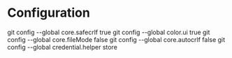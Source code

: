 # Configuration
git config --global core.safecrlf true
git config --global color.ui true
git config --global core.fileMode false
git config --global core.autocrlf false
git config --global credential.helper store
